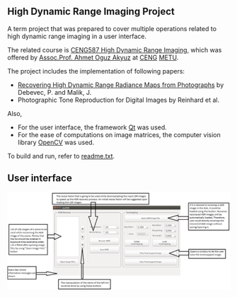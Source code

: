 ## High Dynamic Range Imaging Project
A term project that was prepared to cover multiple operations related to high dynamic range imaging in a user interface.

The related course is [CENG587 High Dynamic Range Imaging](http://user.ceng.metu.edu.tr/~akyuz/teaching.html), which was offered by [Assoc.Prof. Ahmet Oguz Akyuz](user.ceng.metu.edu.tr/~akyuz) at [CENG](http://ceng.metu.edu.tr) [METU](http://www.metu.edu.tr).

The project includes the implementation of following papers:
* [Recovering High Dynamic Range Radiance Maps from Photographs](http://www.pauldebevec.com/Research/HDR/debevec-siggraph97.pdf) by  Debevec, P. and Malik, J.
* Photographic Tone Reproduction for Digital Images by Reinhard et al.

Also,
* For the user interface, the framework [Qt](https://www.qt.io/) was used.
* For the ease of computations on image matrices, the computer vision library [OpenCV](https://opencv.org/) was used.

To build and run, refer to [readme.txt](Info/README.txt). 

## User interface

![User interface](Info/VIEWME.png)
